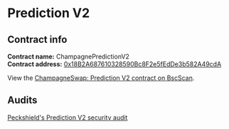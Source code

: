 # Prediction V2

## Contract info

**Contract name:** ChampagnePredictionV2\
**Contract address:** [0x18B2A687610328590Bc8F2e5fEdDe3b582A49cdA](https://bscscan.com/address/0x18B2A687610328590Bc8F2e5fEdDe3b582A49cdA)

View the [ChampagneSwap: Prediction V2 contract on BscScan](https://bscscan.com/address/0x18B2A687610328590Bc8F2e5fEdDe3b582A49cdA#code).

## Audits

[Peckshield's Prediction V2 security audit](https://github.com/peckshield/publications/blob/master/audit\_reports/PeckShield-Audit-Report-ChampagneSwap-PredictionV2-v1.0.pdf)
